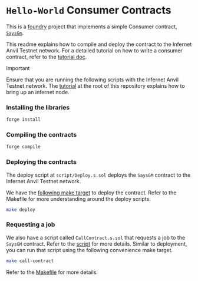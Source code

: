 # `Hello-World` Consumer Contracts

This is a [foundry](https://book.getfoundry.sh/) project that implements a simple Consumer
contract, [`SaysGm`](./src/SaysGM.sol). 

This readme explains how to compile and deploy the contract to the Infernet Anvil Testnet network. 
For a detailed tutorial on how to write a consumer contract, refer to the [tutorial doc](./Tutorial.md).


> [!IMPORTANT]  
> Ensure that you are running the following scripts with the Infernet Anvil Testnet network. 
> The [tutorial](./../../../README.md) at the root of this repository explains how to
> bring up an infernet node.

### Installing the libraries

```bash
forge install
```

### Compiling the contracts

```bash
forge compile
```

### Deploying the contracts
The deploy script at `script/Deploy.s.sol` deploys the `SaysGM` contract to the Infernet Anvil Testnet network.

We have the [following make target](./Makefile#L9) to deploy the contract. Refer to the Makefile 
for more understanding around the deploy scripts.
```bash
make deploy
```

### Requesting a job
We also have a script called `CallContract.s.sol` that requests a job to the `SaysGM` contract.
Refer to the [script](./script/CallContract.s.sol) for more details. Similar to deployment, 
you can run that script using the following convenience make target.
```bash
make call-contract
```
Refer to the [Makefile](./Makefile#L14) for more details.

